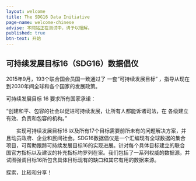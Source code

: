 ```yaml
---
layout: welcome
title: The SDG16 Data Initiative
page-name: welcome-chinese
advise: 本网站正在测试中，请予以理解。
published: true
btn-text: 开始
---
```

## 可持续发展目标16（SDG16）数据倡仪

2015年9月，193个联合国会员国一致通过了 一套“可持续发展目标” ，指导从现在到2030年间全球和各个国家的发展政策。

可持续发展目标 16 要求所有国家承诺：

“创建和平、包容的社会以促进可持续发展，让所有人都能诉诸司法，在
各级建立有效、负责和包容的机构。”

　　实现可持续发展目标16 以及所有17个目标需要前所未有的问题解决方案，并且动员政府、企业和民间社会。SDG16数据倡仪是一个汇编现有全球数据的集合项目，可帮助跟踪可持续发展目标16的实现进展。针对每个具体目标建立的联合国官方指标以及建议的补充指标均罗列在案。我们包括了一系列权威的数据源，并试图强调目标16所包含具体目标现有的缺口和其它有用的数据来源。

探索，比较和分享！

